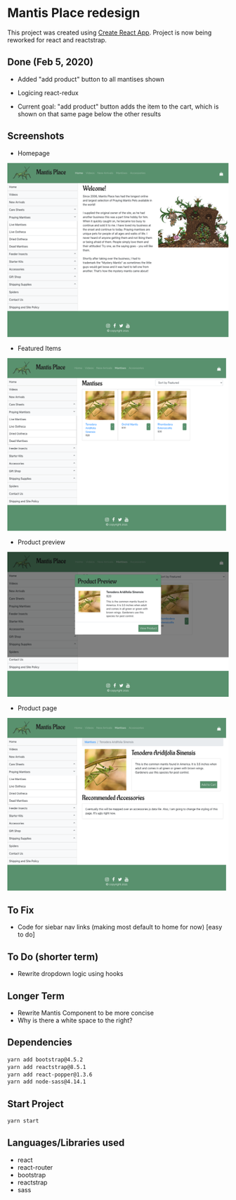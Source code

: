 # Mantis Place redesign

This project was created using [Create React App](https://github.com/facebook/create-react-app). Project is now being reworked for react and reactstrap.

## Done (Feb 5, 2020)

- Added "add product" button to all mantises shown

- Logicing react-redux
- Current goal: "add product" button adds the item to the cart, which is shown on that same page below the other results

## Screenshots

- Homepage

![homepage](https://github.com/rebekahkahn/mantisplace-react-design/blob/master/public/screenshots/homepage.png)

- Featured Items

![featureditems](https://github.com/rebekahkahn/mantisplace-react-design/blob/master/public/screenshots/featureditems.png)

- Product preview

![productpreview](https://github.com/rebekahkahn/mantisplace-react-design/blob/master/public/screenshots/productmodal.png)

- Product page

![productpage](https://github.com/rebekahkahn/mantisplace-react-design/blob/master/public/screenshots/productpage.png)

## To Fix

- Code for siebar nav links (making most default to home for now) [easy to do]

## To Do (shorter term)

- Rewrite dropdown logic using hooks

## Longer Term

- Rewrite Mantis Component to be more concise
- Why is there a white space to the right?

## Dependencies

```bash
yarn add bootstrap@4.5.2
yarn add reactstrap@8.5.1
yarn add react-popper@1.3.6
yarn add node-sass@4.14.1
```

## Start Project

```bash
yarn start
```

## Languages/Libraries used

- react
- react-router
- bootstrap
- reactstrap
- sass
